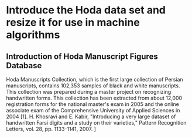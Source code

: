 # Introduce the Hoda data set and resize it for use in machine algorithms
## Introduction of Hoda Manuscript Figures Database
Hoda Manuscripts Collection, which is the first large collection of Persian manuscripts, contains 102,353 samples of black and white manuscripts. 
This collection was prepared during a master project on recognizing handwritten forms. This collection has been extracted from about 12,000 registration forms for the national master's exam in 2005 and the online associate exam of the Comprehensive University of Applied Sciences in 2004 [1].
H. Khosravi and E. Kabir, "Introducing a very large dataset of handwritten Farsi digits and a study on their varieties," Pattern Recognition Letters, vol. 28, pp. 1133-1141, 2007. ]
